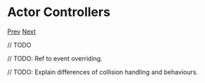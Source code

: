 # Actor Controllers

[Prev]() [Next]()

// TODO

// TODO: Ref to event overriding.

// TODO: Explain differences of collision handling and behaviours.
